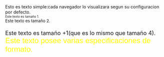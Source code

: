 <HTML>
<HEAD>
<TITLE>Ejemplo 4</TITLE>
</HEAD>
<BODY>
Esto es texto simple:cada navegador lo visualizara
segun su configuracion por defecto.<BR>
<FONT SIZE="1">Este texto es tamaño
1.</FONT><BR>
<FONT SIZE="2">Este texto es tamaño 
2.</FONT><BR>
<FONT SIZE="4"Este texto es tamaño
4.</FONT><BR>
<FONT SIZE="+1">Este texto es tamaño +1(que
es lo mismo que tamaño 4).<FONT><BR>
<FONT FACE="Arial"SIZE="5"
COLOR="FFFF00">Este texto posee varias
especificaciones de formato.</FONT>
</BODY>
</HTML>
